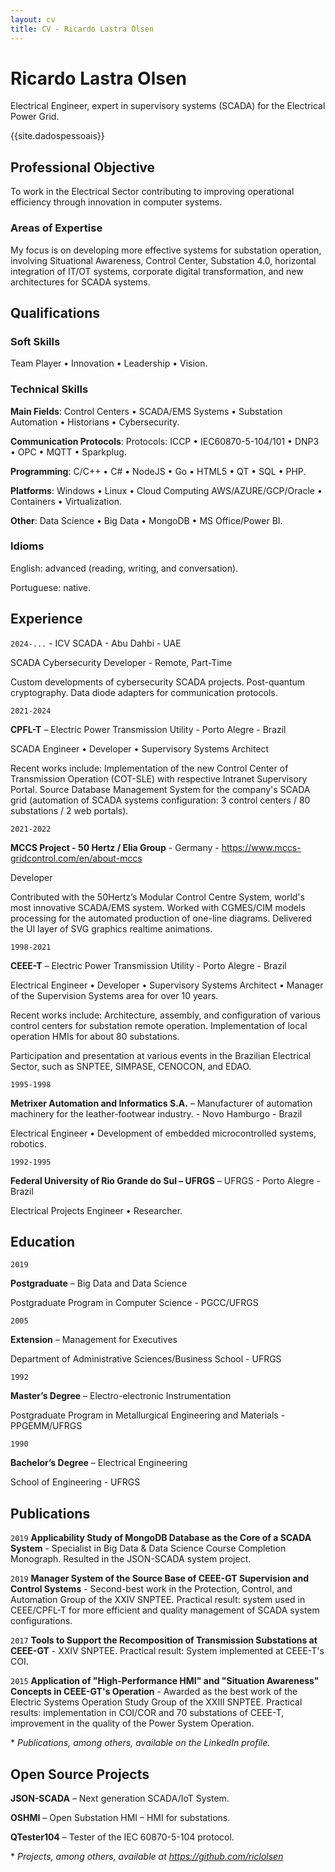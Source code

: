 ```yaml
---
layout: cv
title: CV - Ricardo Lastra Olsen
---
```

# Ricardo Lastra Olsen
Electrical Engineer, expert in supervisory systems (SCADA) for the Electrical Power Grid.

<div id="webaddress">
{{site.dadospessoais}}
</div>

## Professional Objective

To work in the Electrical Sector contributing to improving operational efficiency through innovation in computer systems.

### Areas of Expertise

My focus is on developing more effective systems for substation operation, involving Situational Awareness, Control Center, Substation 4.0, horizontal integration of IT/OT systems, corporate digital transformation, and new architectures for SCADA systems.

## Qualifications

### Soft Skills

Team Player • Innovation • Leadership • Vision.

### Technical Skills

**Main Fields**: Control Centers • SCADA/EMS Systems • Substation Automation • Historians • Cybersecurity.

**Communication Protocols**: Protocols: ICCP • IEC60870-5-104/101 • DNP3 • OPC • MQTT • Sparkplug.

**Programming**: C/C++ • C# • NodeJS • Go • HTML5 • QT • SQL • PHP.

**Platforms**: Windows • Linux • Cloud Computing AWS/AZURE/GCP/Oracle • Containers • Virtualization.

**Other**: Data Science • Big Data • MongoDB • MS Office/Power BI.

### Idioms

English: advanced (reading, writing, and conversation).

Portuguese: native.

## Experience

`2024-...` - ICV SCADA - Abu Dahbi - UAE

SCADA Cybersecurity Developer - Remote, Part-Time

Custom developments of cybersecurity SCADA projects. Post-quantum cryptography. Data diode adapters for communication protocols.

`2021-2024`

**CPFL-T** – Electric Power Transmission Utility - Porto Alegre - Brazil

SCADA Engineer • Developer • Supervisory Systems Architect

Recent works include: Implementation of the new Control Center of Transmission Operation (COT-SLE) with respective Intranet Supervisory Portal. Source Database Management System for the company's SCADA grid (automation of SCADA systems configuration: 3 control centers / 80 substations / 2 web portals). 

`2021-2022`

**MCCS Project - 50 Hertz / Elia Group** - Germany - https://www.mccs-gridcontrol.com/en/about-mccs

Developer

Contributed with the 50Hertz’s Modular Control Centre System, world's most innovative SCADA/EMS system. Worked with CGMES/CIM models processing for the automated production of one-line diagrams. Delivered the UI layer of SVG graphics realtime animations.

`1998-2021`

**CEEE-T** – Electric Power Transmission Utility - Porto Alegre - Brazil

Electrical Engineer • Developer • Supervisory Systems Architect • Manager of the Supervision Systems area for over 10 years.

Recent works include: Architecture, assembly, and configuration of various control centers for substation remote operation. Implementation of local operation HMIs for about 80 substations.

Participation and presentation at various events in the Brazilian Electrical Sector, such as SNPTEE, SIMPASE, CENOCON, and EDAO.

`1995-1998`

**Metrixer Automation and Informatics S.A.** – Manufacturer of automation machinery for the leather-footwear industry. - Novo Hamburgo - Brazil

Electrical Engineer • Development of embedded microcontrolled systems, robotics.

`1992-1995`

**Federal University of Rio Grande do Sul – UFRGS** – UFRGS - Porto Alegre - Brazil

Electrical Projects Engineer • Researcher.

## Education

`2019`

**Postgraduate**  – Big Data and Data Science

Postgraduate Program in Computer Science - PGCC/UFRGS

`2005`

**Extension** – Management for Executives

Department of Administrative Sciences/Business School - UFRGS

`1992`

**Master’s Degree** – Electro-electronic Instrumentation

Postgraduate Program in Metallurgical Engineering and Materials - PPGEMM/UFRGS

`1990`

**Bachelor’s Degree** – Electrical Engineering

School of Engineering - UFRGS

## Publications

`2019`
**Applicability Study of MongoDB Database as the Core of a SCADA System** - Specialist in Big Data & Data Science Course Completion Monograph. Resulted in the JSON-SCADA system project.

`2019`
**Manager System of the Source Base of CEEE-GT Supervision and Control Systems** - Second-best work in the Protection, Control, and Automation Group of the XXIV SNPTEE. Practical result: system used in CEEE/CPFL-T for more efficient and quality management of SCADA system configurations.

`2017`
**Tools to Support the Recomposition of Transmission Substations at CEEE-GT** - XXIV SNPTEE. Practical result: System implemented at CEEE-T's COI.

`2015`
**Application of "High-Performance HMI" and "Situation Awareness" Concepts in CEEE-GT's Operation** - Awarded as the best work of the Electric Systems Operation Study Group of the XXIII SNPTEE. Practical results: implementation in COI/COR and 70 substations of CEEE-T, improvement in the quality of the Power System Operation.

\* _Publications, among others, available on the LinkedIn profile._

## Open Source Projects

**JSON-SCADA** – Next generation SCADA/IoT System.

**OSHMI** – Open Substation HMI – HMI for substations.

**QTester104** – Tester of the IEC 60870-5-104 protocol.

\* _Projects, among others, available at https://github.com/riclolsen_
 
<!-- ### Footer Updated Feb 2024 -->
